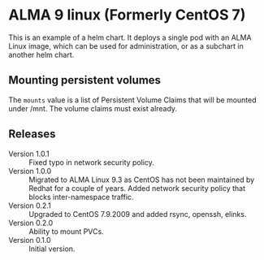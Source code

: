 # ALMA 9 linux (Formerly CentOS 7)

This is an example of a helm chart. It deploys a single pod with an ALMA Linux image,
which can be used for administration, or as a subchart in another helm chart.

## Mounting persistent volumes

The `mounts` value is a list of Persistent Volume Claims that will be mounted
under /mnt. The volume claims must exist already.

## Releases

<dl>
  <dt>Version 1.0.1</dt>
  <dd>Fixed typo in network security policy.</dd>

  <dt>Version 1.0.0</dt>
  <dd>Migrated to ALMA Linux 9.3 as CentOS has not been maintained by Redhat for a couple of years.
      Added network security policy that blocks inter-namespace traffic.
  </dd>

  <dt>Version 0.2.1</dt>
  <dd>Upgraded to CentOS 7.9.2009 and added rsync, openssh, elinks.</dd>

  <dt>Version 0.2.0</dt>
  <dd>Ability to mount PVCs.</dd>

  <dt>Version 0.1.0</dt>
  <dd>Initial version.</dd>
</dl>
